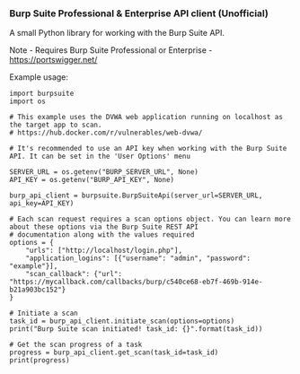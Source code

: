 ### Burp Suite Professional & Enterprise API client (Unofficial)

A small Python library for working with the Burp Suite API.

Note - Requires Burp Suite Professional or Enterprise - https://portswigger.net/

Example usage:

```py3
import burpsuite
import os

# This example uses the DVWA web application running on localhost as the target app to scan.
# https://hub.docker.com/r/vulnerables/web-dvwa/

# It's recommended to use an API key when working with the Burp Suite API. It can be set in the 'User Options' menu

SERVER_URL = os.getenv("BURP_SERVER_URL", None)
API_KEY = os.getenv("BURP_API_KEY", None)

burp_api_client = burpsuite.BurpSuiteApi(server_url=SERVER_URL, api_key=API_KEY)

# Each scan request requires a scan options object. You can learn more about these options via the Burp Suite REST API
# documentation along with the values required
options = {
    "urls": ["http://localhost/login.php"],
    "application_logins": [{"username": "admin", "password": "example"}],
    "scan_callback": {"url": "https://mycallback.com/callbacks/burp/c540ce68-eb7f-469b-914e-b21a903bc152"}
}

# Initiate a scan
task_id = burp_api_client.initiate_scan(options=options)
print("Burp Suite scan initiated! task_id: {}".format(task_id))

# Get the scan progress of a task
progress = burp_api_client.get_scan(task_id=task_id)
print(progress)


```